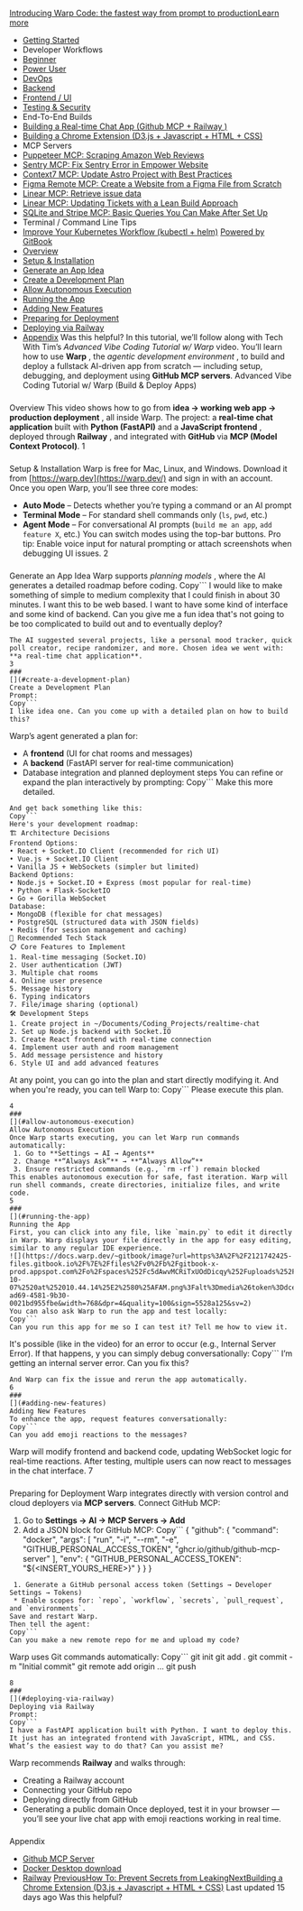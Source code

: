 [Introducing Warp Code: the fastest way from prompt to productionLearn more ](https://www.warp.dev/blog/introducing-warp-code-prompt-to-prod)
 * [Getting Started](/university)
 * Developer Workflows
 * [Beginner](/university/developer-workflows/beginner)
 * [Power User](/university/developer-workflows/power-user)
 * [DevOps](/university/developer-workflows/devops)
 * [Backend](/university/developer-workflows/backend)
 * [Frontend / UI](/university/developer-workflows/frontend-ui)
 * [Testing & Security](/university/developer-workflows/testing-and-security)
 * End-To-End Builds
 * [Building a Real-time Chat App (Github MCP + Railway )](/university/end-to-end-builds/building-a-real-time-chat-app-github-mcp-+-railway)
 * [Building a Chrome Extension (D3.js + Javascript + HTML + CSS)](/university/end-to-end-builds/building-a-chrome-extension-d3.js-+-javascript-+-html-+-css)
 * MCP Servers
 * [Puppeteer MCP: Scraping Amazon Web Reviews ](/university/mcp-servers/puppeteer-mcp-scraping-amazon-web-reviews)
 * [Sentry MCP: Fix Sentry Error in Empower Website](/university/mcp-servers/sentry-mcp-fix-sentry-error-in-empower-website)
 * [Context7 MCP: Update Astro Project with Best Practices](/university/mcp-servers/context7-mcp-update-astro-project-with-best-practices)
 * [Figma Remote MCP: Create a Website from a Figma File from Scratch](/university/mcp-servers/figma-remote-mcp-create-a-website-from-a-figma-file-from-scratch)
 * [Linear MCP: Retrieve issue data](/university/mcp-servers/linear-mcp-retrieve-issue-data)
 * [Linear MCP: Updating Tickets with a Lean Build Approach](/university/mcp-servers/linear-mcp-updating-tickets-with-a-lean-build-approach)
 * [SQLite and Stripe MCP: Basic Queries You Can Make After Set Up](/university/mcp-servers/sqlite-and-stripe-mcp-basic-queries-you-can-make-after-set-up)
 * Terminal / Command Line Tips
 * [Improve Your Kubernetes Workflow (kubectl + helm)](/university/terminal-command-line-tips/improve-your-kubernetes-workflow-kubectl-+-helm)
[Powered by GitBook](https://www.gitbook.com/?utm_source=content&utm_medium=trademark&utm_campaign=c5dAwvMCRiTxUOdDicqy)
 * [Overview](#overview)
 * [Setup & Installation](#setup-and-installation)
 * [Generate an App Idea](#generate-an-app-idea)
 * [Create a Development Plan](#create-a-development-plan)
 * [Allow Autonomous Execution](#allow-autonomous-execution)
 * [Running the App](#running-the-app)
 * [Adding New Features](#adding-new-features)
 * [Preparing for Deployment](#preparing-for-deployment)
 * [Deploying via Railway](#deploying-via-railway)
 * [Appendix](#appendix)
Was this helpful?
In this tutorial, we’ll follow along with Tech With Tim’s _Advanced Vibe Coding Tutorial w/ Warp_ video. You’ll learn how to use **Warp** , the _agentic development environment_ , to build and deploy a fullstack AI-driven app from scratch — including setup, debugging, and deployment using **GitHub MCP servers**.
Advanced Vibe Coding Tutorial w/ Warp (Build & Deploy Apps)
### 
[](#overview)
Overview
This video shows how to go from **idea → working web app → production deployment** , all inside Warp. The project: a **real-time chat application** built with **Python (FastAPI)** and a **JavaScript frontend** , deployed through **Railway** , and integrated with **GitHub** via **MCP (Model Context Protocol)**.
1
### 
[](#setup-and-installation)
Setup & Installation
Warp is free for Mac, Linux, and Windows. Download it from [https://warp.dev](https://warp.dev/) and sign in with an account.
Once you open Warp, you’ll see three core modes:
 * **Auto Mode** – Detects whether you’re typing a command or an AI prompt
 * **Terminal Mode** – For standard shell commands only (`ls`, `pwd`, etc.)
 * **Agent Mode** – For conversational AI prompts (`build me an app`, `add feature X`, etc.)
You can switch modes using the top-bar buttons.
Pro tip: Enable voice input for natural prompting or attach screenshots when debugging UI issues.
2
### 
[](#generate-an-app-idea)
Generate an App Idea
Warp supports _planning models_ , where the AI generates a detailed roadmap before coding.
Copy```
I would like to make something of simple to medium complexity that I could finish in about 30 minutes. I want this to be web based. I want to have some kind of interface and some kind of backend. Can you give me a fun idea that's not going to be too complicated to build out and to eventually deploy?
```
The AI suggested several projects, like a personal mood tracker, quick poll creator, recipe randomizer, and more. Chosen idea we went with: **a real-time chat application**.
3
### 
[](#create-a-development-plan)
Create a Development Plan
Prompt:
Copy```
I like idea one. Can you come up with a detailed plan on how to build this?
```
Warp’s agent generated a plan for:
 * A **frontend** (UI for chat rooms and messages)
 * A **backend** (FastAPI server for real-time communication)
 * Database integration and planned deployment steps
You can refine or expand the plan interactively by prompting:
Copy```
Make this more detailed.
```
And get back something like this:
Copy```
Here's your development roadmap:
🏗️ Architecture Decisions
Frontend Options:
• React + Socket.IO Client (recommended for rich UI)
• Vue.js + Socket.IO Client 
• Vanilla JS + WebSockets (simpler but limited)
Backend Options:
• Node.js + Socket.IO + Express (most popular for real-time)
• Python + Flask-SocketIO
• Go + Gorilla WebSocket
Database:
• MongoDB (flexible for chat messages)
• PostgreSQL (structured data with JSON fields)
• Redis (for session management and caching)
🚀 Recommended Tech Stack
📋 Core Features to Implement
1. Real-time messaging (Socket.IO)
2. User authentication (JWT)
3. Multiple chat rooms
4. Online user presence
5. Message history
6. Typing indicators
7. File/image sharing (optional)
🛠️ Development Steps
1. Create project in ~/Documents/Coding_Projects/realtime-chat
2. Set up Node.js backend with Socket.IO
3. Create React frontend with real-time connection
4. Implement user auth and room management
5. Add message persistence and history
6. Style UI and add advanced features
```
At any point, you can go into the plan and start directly modifying it. And when you're ready, you can tell Warp to:
Copy```
Please execute this plan.
```
4
### 
[](#allow-autonomous-execution)
Allow Autonomous Execution
Once Warp starts executing, you can let Warp run commands automatically:
 1. Go to **Settings → AI → Agents**
 2. Change **“Always Ask”** → **“Always Allow”**
 3. Ensure restricted commands (e.g., `rm -rf`) remain blocked
This enables autonomous execution for safe, fast iteration. Warp will run shell commands, create directories, initialize files, and write code.
5
### 
[](#running-the-app)
Running the App
First, you can click into any file, like `main.py` to edit it directly in Warp. Warp displays your file directly in the app for easy editing, similar to any regular IDE experience. 
![](https://docs.warp.dev/~gitbook/image?url=https%3A%2F%2F2121742425-files.gitbook.io%2F%7E%2Ffiles%2Fv0%2Fb%2Fgitbook-x-prod.appspot.com%2Fo%2Fspaces%252Fc5dAwvMCRiTxUOdDicqy%252Fuploads%252FnQw71dhRDs7V9cbPK6gj%252FScreenshot%25202025-10-07%2520at%252010.44.14%25E2%2580%25AFAM.png%3Falt%3Dmedia%26token%3Ddcece1e6-ad69-4581-9b30-0021bd955fbe&width=768&dpr=4&quality=100&sign=5528a125&sv=2)
You can also ask Warp to run the app and test locally:
Copy```
Can you run this app for me so I can test it? Tell me how to view it.
```
It's possible (like in the video) for an error to occur (e.g., Internal Server Error). If that happens, y you can simply debug conversationally:
Copy```
I’m getting an internal server error. Can you fix this?
```
And Warp can fix the issue and rerun the app automatically.
6
### 
[](#adding-new-features)
Adding New Features
To enhance the app, request features conversationally:
Copy```
Can you add emoji reactions to the messages?
```
Warp will modify frontend and backend code, updating WebSocket logic for real-time reactions. After testing, multiple users can now react to messages in the chat interface.
7
### 
[](#preparing-for-deployment)
Preparing for Deployment
Warp integrates directly with version control and cloud deployers via **MCP servers**.
Connect GitHub MCP:
 1. Go to **Settings → AI → MCP Servers → Add**
 2. Add a JSON block for GitHub MCP:
Copy```
{
 "github": {
 "command": "docker",
 "args": [
 "run",
 "-i",
 "--rm",
 "-e",
 "GITHUB_PERSONAL_ACCESS_TOKEN",
 "ghcr.io/github/github-mcp-server"
 ],
 "env": {
 "GITHUB_PERSONAL_ACCESS_TOKEN": "${<INSERT_YOURS_HERE>}"
 }
 }
}
```
 1. Generate a GitHub personal access token (Settings → Developer Settings → Tokens)
 * Enable scopes for: `repo`, `workflow`, `secrets`, `pull_request`, and `environments`.
Save and restart Warp.
Then tell the agent:
Copy```
Can you make a new remote repo for me and upload my code?
```
Warp uses Git commands automatically:
Copy```
git init
git add .
git commit -m "Initial commit"
git remote add origin ...
git push
```
8
### 
[](#deploying-via-railway)
Deploying via Railway
Prompt:
Copy```
I have a FastAPI application built with Python. I want to deploy this. It just has an integrated frontend with JavaScript, HTML, and CSS. What’s the easiest way to do that? Can you assist me?
```
Warp recommends **Railway** and walks through:
 * Creating a Railway account
 * Connecting your GitHub repo
 * Deploying directly from GitHub
 * Generating a public domain
Once deployed, test it in your browser — you’ll see your live chat app with emoji reactions working in real time.
### 
[](#appendix)
Appendix
 * [Github MCP Server](https://github.com/github/github-mcp-server)
 * [Docker Desktop download](https://www.docker.com/products/docker-desktop/)
 * [Railway](https://railway.com/)
[PreviousHow To: Prevent Secrets from Leaking](/university/developer-workflows/testing-and-security/how-to-prevent-secrets-from-leaking)[NextBuilding a Chrome Extension (D3.js + Javascript + HTML + CSS)](/university/end-to-end-builds/building-a-chrome-extension-d3.js-+-javascript-+-html-+-css)
Last updated 15 days ago
Was this helpful?